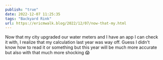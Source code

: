 ```yaml
---
publish: "true"
date: 2022-12-07 11:25:35
tags: "Backyard Rink"
url: https://ericmwalk.blog/2022/12/07/now-that-my.html
---
```


Now that my city upgraded our water meters and I have an app I can check it with, I realize that my calculation last year was way off. Guess I didn't know how to read it or something but this year will be much more accurate but also with that much more shocking 😱